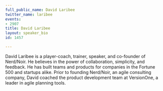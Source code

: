 ```yaml
---
full_public_name: David Laribee
twitter_name: laribee
events:
- 2907
title: David Laribee
layout: speaker_bio
id: 1457

---
```

David Laribee is a player-coach, trainer, speaker, and co-founder of Nerd/Noir. He believes in the power of collaboration, simplicity, and feedback. He has built teams and products for companies in the Fortune 500 and startups alike. Prior to founding Nerd/Noir, an agile consulting company, David coached the product development team at VersionOne, a leader in agile planning tools.
